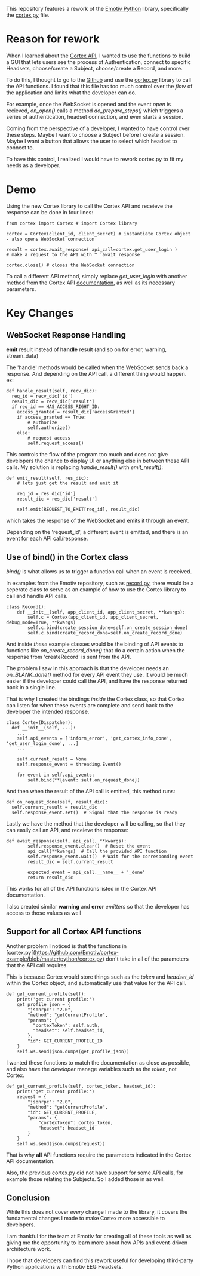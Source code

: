 This repository features a rework of the [Emotiv Python](https://github.com/Emotiv/cortex-example/tree/master/python) library, specifically the [cortex.py](https://github.com/Emotiv/cortex-example/blob/master/python/cortex.py) file.

# Reason for rework
When I learned about the [Cortex API](https://emotiv.gitbook.io/cortex-api/overview-of-api-flow), I wanted to use the functions to build a GUI that lets users see the process of Authentication, connect to specific Headsets, choose/create a Subject, choose/create a Record, and more.

To do this, I thought to go to the [Github](https://github.com/Emotiv/cortex-example/tree/master/python) and use the [cortex.py](https://github.com/Emotiv/cortex-example/blob/master/python/cortex.py) library to call the API functions. I found that this file has too much control over the _flow_ of the application and limits what the developer can do.

For example, once the WebSocket is opened and the event _open_ is recieved, _on_open()_ calls a method _do_prepare_steps()_ which triggers a series of authentication, headset connection, and even starts a session.

Coming from the perspective of a developer, I wanted to have control over these steps. Maybe I want to choose a Subject before I create a session. Maybe I want a button that allows the user to select which headset to connect to.

To have this control, I realized I would have to rework cortex.py to fit my needs as a developer. 

# Demo

Using the new Cortex library to call the Cortex API and receieve the response can be done in four lines:
```
from cortex import Cortex # import Cortex library

cortex = Cortex(client_id, client_secret) # instantiate Cortex object - also opens WebSocket connection

result = cortex.await_response( api_call=cortex.get_user_login )
# make a request to the API with ^ 'await_response'

cortex.close() # closes the WebSocket connection
```

To call a different API method, simply replace _get_user_login_ with another method from the Cortex API [documentation](https://emotiv.gitbook.io/cortex-api/overview-of-api-flow), as well as its necessary parameters.

# Key Changes

## WebSocket Response Handling
**emit** result instead of **handle** result (and so on for error, warning, stream_data)

The 'handle' methods would be called when the WebSocket sends back a response. And depending on the API call, a different thing would happen.
ex: 
```
def handle_result(self, recv_dic):
  req_id = recv_dic['id']
  result_dic = recv_dic['result']
  if req_id == HAS_ACCESS_RIGHT_ID:
    access_granted = result_dic['accessGranted']
    if access_granted == True:
        # authorize
        self.authorize()
    else:
        # request access
        self.request_access()
```
This controls the flow of the program too much and does not give developers the chance to display UI or anything else in between these API calls.
My solution is replacing _handle_result()_ with _emit_result()_:
```
def emit_result(self, res_dic):
    # lets just get the result and emit it

    req_id = res_dic['id']
    result_dic = res_dic['result']

    self.emit(REQUEST_TO_EMIT[req_id], result_dic)
```
which takes the response of the WebSocket and emits it through an event.

Depending on the 'request_id', a different event is emitted, and there is an event for each API call/response.

## Use of bind() in the Cortex class
_bind()_ is what allows us to trigger a function call when an event is received.

In examples from the Emotiv repository, such as [record.py](https://github.com/Emotiv/cortex-example/blob/master/python/record.py), there would be a seperate class to serve as an example of how to use the Cortex library to call and handle API calls.
```
class Record():
    def __init__(self, app_client_id, app_client_secret, **kwargs):
        self.c = Cortex(app_client_id, app_client_secret, debug_mode=True, **kwargs)
        self.c.bind(create_session_done=self.on_create_session_done)
        self.c.bind(create_record_done=self.on_create_record_done)
```
And inside _these_ example classes would be the binding of API events to functions like _on_create_record_done()_ that do a certain action when the response from 'createRecord' is sent from the API.

The problem I saw in this approach is that the developer needs an _on_BLANK_done()_ method for every API event they use. It would be much easier if the developer could call the API, and have the response returned back in a single line.

That is why I created the bindings _inside_ the Cortex class, so that Cortex can listen for when these events are complete and send back to the developer the intended response.

```
class Cortex(Dispatcher):
  def __init__(self, ...):
    ...
    self.api_events = ['inform_error', 'get_cortex_info_done', 'get_user_login_done', ...]
    ...

    self.current_result = None
    self.response_event = threading.Event()
    
    for event in self.api_events:
        self.bind(**{event: self.on_request_done})
```

And then when the result of the API call is emitted, this method runs:
```
def on_request_done(self, result_dic):
  self.current_result = result_dic
  self.response_event.set()  # Signal that the response is ready
```

Lastly we have the method that the developer will be calling, so that they can easily call an API, and receieve the response:
```
def await_response(self, api_call, **kwargs):
        self.response_event.clear()  # Reset the event
        api_call(**kwargs)  # Call the provided API function
        self.response_event.wait()  # Wait for the corresponding event
        result_dic = self.current_result

        expected_event = api_call.__name__ + '_done'
        return result_dic
```

This works for **all** of the API functions listed in the Cortex API documentation.

I also created similar **warning** and **error** _emitters_ so that the developer has access to those values as well

## Support for all Cortex API functions

Another problem I noticed is that the functions in [cortex.py[(https://github.com/Emotiv/cortex-example/blob/master/python/cortex.py) don't take in all of the parameters that the API call requires.

This is because Cortex would store things such as the _token_ and _headset_id_ within the Cortex object, and automatically use that value for the API call.
```
def get_current_profile(self):
    print('get current profile:')
    get_profile_json = {
        "jsonrpc": "2.0",
        "method": "getCurrentProfile",
        "params": {
          "cortexToken": self.auth,
          "headset": self.headset_id,
        },
        "id": GET_CURRENT_PROFILE_ID
    }
    self.ws.send(json.dumps(get_profile_json))
```

I wanted these functions to match the documentation as close as possible, and also have the _developer_ manage variables such as the _token_, not Cortex.
```
def get_current_profile(self, cortex_token, headset_id):
    print('get current profile:')
    request = {
        "jsonrpc": "2.0",
        "method": "getCurrentProfile",
        "id": GET_CURRENT_PROFILE,
        "params": {
            "cortexToken": cortex_token,
            "headset": headset_id
        }
    }
    self.ws.send(json.dumps(request))
```
That is why **all** API functions require the parameters indicated in the Cortex API documentation.

Also, the previous cortex.py did not have support for some API calls, for example those relating the Subjects. So I added those in as well.

## Conclusion

While this does not cover _every_ change I made to the library, it covers the fundamental changes I made to make Cortex more accessible to developers.

I am thankful for the team at Emotiv for creating all of these tools as well as giving me the opportunity to learn more about how APIs and event-driven architecture work.

I hope that developers can find this rework useful for developing third-party Python applications with Emotiv EEG Headsets.





